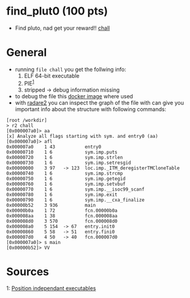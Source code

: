 # find_plut0 (100 pts)

* Find pluto, nad get your reward!! [chall](github.com)

# General

* running `file chall` you get the follwing info: 
    1. ELF 64-bit executable
    2. PIE<sup>[1](#pie)</sup>
    3. stripped -> debug information missing 
* to debug the file this [docker image](https://github.com/DennisFeldbusch/RevEng-Docker) where used
* with [radare2](https://github.com/radareorg/radare2) you can inspect the graph of the file with can give you important info about the structure with following commands:
```
[root /workdir]
> r2 chall
[0x000007a0]> aa
[x] Analyze all flags starting with sym. and entry0 (aa)
[0x000007a0]> afl
0x000007a0    1 43           entry0
0x00000710    1 6            sym.imp.puts
0x00000720    1 6            sym.imp.strlen
0x00000730    1 6            sym.imp.setresgid
0x00000000    3 97   -> 123  loc.imp._ITM_deregisterTMCloneTable
0x00000740    1 6            sym.imp.strcmp
0x00000750    1 6            sym.imp.getegid
0x00000760    1 6            sym.imp.setvbuf
0x00000770    1 6            sym.imp.__isoc99_scanf
0x00000780    1 6            sym.imp.exit
0x00000790    1 6            sym.imp.__cxa_finalize
0x00000b52    3 936          main
0x00000b0a    1 72           fcn.00000b0a
0x000008aa    1 38           fcn.000008aa
0x000008d0    3 570          fcn.000008d0
0x000008a0    5 154  -> 67   entry.init0
0x00000860    5 58   -> 51   entry.fini0
0x000007d0    4 50   -> 40   fcn.000007d0
[0x000007a0]> s main
[0x00000b52]> VV
```




# Sources

<a name="pie">1</a>: [Position independant executables](https://en.wikipedia.org/wiki/Position-independent_code)


